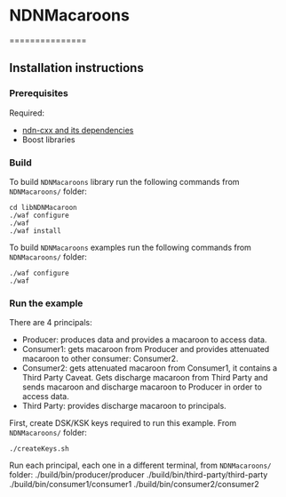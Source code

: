 # NDNMacaroons
===============

Installation instructions
-------------------------

### Prerequisites

Required:

* [ndn-cxx and its dependencies](http://named-data.net/doc/ndn-cxx/)
* Boost libraries

### Build

To build `NDNMacaroons` library run the following commands from 
`NDNMacaroons/` folder:

    cd libNDNMacaroon
    ./waf configure
    ./waf
    ./waf install
  
To build `NDNMacaroons` examples run the following commands from 
`NDNMacaroons/` folder:

    ./waf configure
    ./waf

### Run the example

There are 4 principals:
   - Producer: produces data and provides a macaroon to access data.
   - Consumer1: gets macaroon from Producer and provides attenuated macaroon to other consumer: Consumer2.
   - Consumer2: gets attenuated macaroon from Consumer1, it contains a Third Party Caveat. 
                Gets discharge macaroon from Third Party and sends macaroon and discharge macaroon to Producer in order to access data.
   - Third Party: provides discharge macaroon to principals.
   
First, create DSK/KSK keys required to run this example. From `NDNMacaroons/` folder:

    ./createKeys.sh

Run each principal, each one in a different terminal, from `NDNMacaroons/` folder:
    ./build/bin/producer/producer
    ./build/bin/third-party/third-party
    ./build/bin/consumer1/consumer1
    ./build/bin/consumer2/consumer2

   
   
